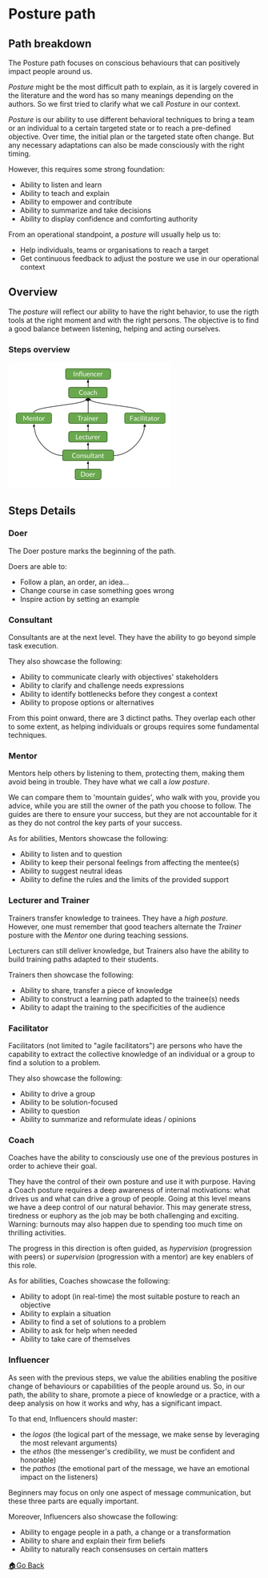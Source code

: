 # Posture path

## Path breakdown

The Posture path focuses on conscious behaviours that can positively impact people around us.

_Posture_ might be the most difficult path to explain, as it is largely covered in the literature and the word has so many meanings depending on the authors.
So we first tried to clarify what we call _Posture_ in our context.

_Posture_ is our ability to use different behavioral techniques to bring a team or an individual to a certain targeted state or to reach a pre-defined objective.
Over time, the initial plan or the targeted state often change. But any necessary adaptations can also be made consciously with the right timing.

However, this requires some strong foundation:
- Ability to listen and learn
- Ability to teach and explain
- Ability to empower and contribute
- Ability to summarize and take decisions
- Ability to display confidence and comforting authority

From an operational standpoint, a _posture_ will usually help us to:
- Help individuals, teams or organisations to reach a target
- Get continuous feedback to adjust the posture we use in our operational context

## Overview

The _posture_ will reflect our ability to have the right behavior, to use the rigth tools at the right moment and with the right persons. The objective is to find a good balance between listening, helping and acting ourselves.

### Steps overview

![Posture steps overview](../images/steps-posture.png)

## Steps Details

### Doer

The Doer posture marks the beginning of the path.

Doers are able to:
- Follow a plan, an order, an idea...
- Change course in case something goes wrong
- Inspire action by setting an example


### Consultant

Consultants are at the next level. They have the ability to go beyond simple task execution.

They also showcase the following:
- Ability to communicate clearly with objectives' stakeholders
- Ability to clarify and challenge needs expressions
- Ability to identify bottlenecks before they congest a context
- Ability to propose options or alternatives


From this point onward, there are 3 dictinct paths. They overlap each other to some extent, as helping individuals or groups requires some fundamental techniques.


### Mentor

Mentors help others by listening to them, protecting them, making them avoid being in trouble.
They have what we call a _low posture_.

We can compare them to 'mountain guides', who walk with you, provide you advice, while you are still the owner of the path you choose to follow.
The guides are there to ensure your success, but they are not accountable for it as they do not control the key parts of your success.

As for abilities, Mentors showcase the following:
- Ability to listen and to question
- Ability to keep their personal feelings from affecting the mentee(s)
- Ability to suggest neutral ideas
- Ability to define the rules and the limits of the provided support


### Lecturer and Trainer

Trainers transfer knowledge to trainees.
They have a _high posture_.
However, one must remember that good teachers alternate the _Trainer_ posture with the _Mentor_ one during teaching sessions.

Lecturers can still deliver knowledge, but Trainers also have the ability to build training paths adapted to their students.

Trainers then showcase the following:
- Ability to share, transfer a piece of knowledge
- Ability to construct a learning path adapted to the trainee(s) needs
- Ability to adapt the training to the specificities of the audience


### Facilitator

Facilitators (not limited to "agile facilitators") are persons who have the capability to extract the collective knowledge of an individual or a group to find a solution to a problem.

They also showcase the following:
- Ability to drive a group
- Ability to be solution-focused
- Ability to question
- Ability to summarize and reformulate ideas / opinions


### Coach

Coaches have the ability to consciously use one of the previous postures in order to achieve their goal.

They have the control of their own posture and use it with purpose.
Having a Coach posture requires a deep awareness of internal motivations: what drives us and what can drive a group of people.
Going at this level means we have a deep control of our natural behavior. This may generate stress, tiredness or euphory as the job may be both challenging and exciting.
Warning: burnouts may also happen due to spending too much time on thrilling activities.

The progress in this direction is often guided, as _hypervision_ (progression with peers) or _supervision_ (progression with a mentor) are key enablers of this role.

As for abilities, Coaches showcase the following:
- Ability to adopt (in real-time) the most suitable posture to reach an objective
- Ability to explain a situation
- Ability to find a set of solutions to a problem
- Ability to ask for help when needed
- Ability to take care of themselves


### Influencer

As seen with the previous steps, we value the abilities enabling the positive change of behaviours or capabilities of the people around us. So, in our path, the ability to share, promote a piece of knowledge or a practice, with a deep analysis on how it works and why, has a significant impact.

To that end, Influencers should master:
- the _logos_ (the logical part of the message, we make sense by leveraging the most relevant arguments)
- the _ethos_ (the messenger's credibility, we must be confident and honorable)
- the _pathos_ (the emotional part of the message, we have an emotional impact on the listeners)

Beginners may focus on only one aspect of message communication, but these three parts are equally important.

Moreover, Influencers also showcase the following:
- Ability to engage people in a path, a change or a transformation
- Ability to share and explain their firm beliefs
- Ability to naturally reach consensuses on certain matters


[🏠Go Back](../README_fr.md)
